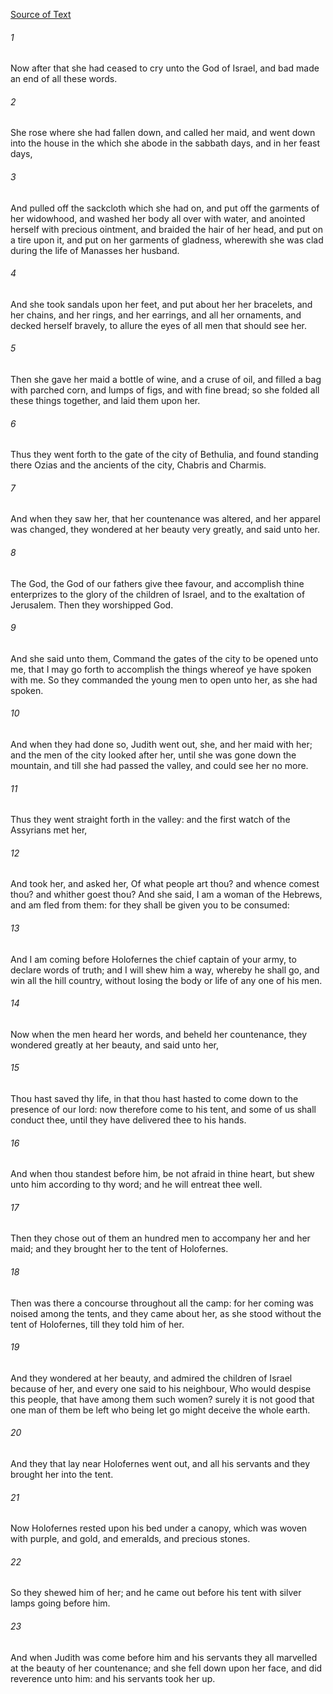[Source of Text](https://github.com/scrollmapper/bible_databases_deuterocanonical)

###### 1
Now after that she had ceased to cry unto the God of Israel, and bad made an end of all these words.

###### 2
She rose where she had fallen down, and called her maid, and went down into the house in the which she abode in the sabbath days, and in her feast days,

###### 3
And pulled off the sackcloth which she had on, and put off the garments of her widowhood, and washed her body all over with water, and anointed herself with precious ointment, and braided the hair of her head, and put on a tire upon it, and put on her garments of gladness, wherewith she was clad during the life of Manasses her husband.

###### 4
And she took sandals upon her feet, and put about her her bracelets, and her chains, and her rings, and her earrings, and all her ornaments, and decked herself bravely, to allure the eyes of all men that should see her.

###### 5
Then she gave her maid a bottle of wine, and a cruse of oil, and filled a bag with parched corn, and lumps of figs, and with fine bread; so she folded all these things together, and laid them upon her.

###### 6
Thus they went forth to the gate of the city of Bethulia, and found standing there Ozias and the ancients of the city, Chabris and Charmis.

###### 7
And when they saw her, that her countenance was altered, and her apparel was changed, they wondered at her beauty very greatly, and said unto her.

###### 8
The God, the God of our fathers give thee favour, and accomplish thine enterprizes to the glory of the children of Israel, and to the exaltation of Jerusalem. Then they worshipped God.

###### 9
And she said unto them, Command the gates of the city to be opened unto me, that I may go forth to accomplish the things whereof ye have spoken with me. So they commanded the young men to open unto her, as she had spoken.

###### 10
And when they had done so, Judith went out, she, and her maid with her; and the men of the city looked after her, until she was gone down the mountain, and till she had passed the valley, and could see her no more.

###### 11
Thus they went straight forth in the valley: and the first watch of the Assyrians met her,

###### 12
And took her, and asked her, Of what people art thou? and whence comest thou? and whither goest thou? And she said, I am a woman of the Hebrews, and am fled from them: for they shall be given you to be consumed:

###### 13
And I am coming before Holofernes the chief captain of your army, to declare words of truth; and I will shew him a way, whereby he shall go, and win all the hill country, without losing the body or life of any one of his men.

###### 14
Now when the men heard her words, and beheld her countenance, they wondered greatly at her beauty, and said unto her,

###### 15
Thou hast saved thy life, in that thou hast hasted to come down to the presence of our lord: now therefore come to his tent, and some of us shall conduct thee, until they have delivered thee to his hands.

###### 16
And when thou standest before him, be not afraid in thine heart, but shew unto him according to thy word; and he will entreat thee well.

###### 17
Then they chose out of them an hundred men to accompany her and her maid; and they brought her to the tent of Holofernes.

###### 18
Then was there a concourse throughout all the camp: for her coming was noised among the tents, and they came about her, as she stood without the tent of Holofernes, till they told him of her.

###### 19
And they wondered at her beauty, and admired the children of Israel because of her, and every one said to his neighbour, Who would despise this people, that have among them such women? surely it is not good that one man of them be left who being let go might deceive the whole earth.

###### 20
And they that lay near Holofernes went out, and all his servants and they brought her into the tent.

###### 21
Now Holofernes rested upon his bed under a canopy, which was woven with purple, and gold, and emeralds, and precious stones.

###### 22
So they shewed him of her; and he came out before his tent with silver lamps going before him.

###### 23
And when Judith was come before him and his servants they all marvelled at the beauty of her countenance; and she fell down upon her face, and did reverence unto him: and his servants took her up.